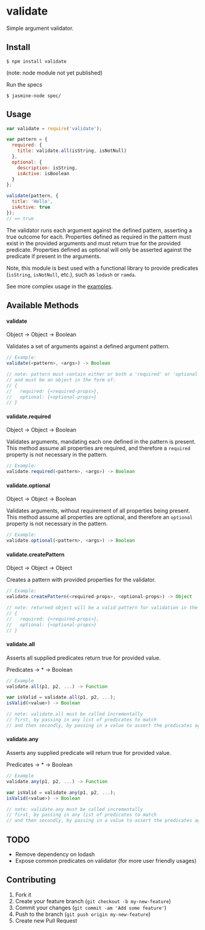 # validate

Simple argument validator.

## Install

```
$ npm install validate
```
(note: node module not yet published)


Run the specs

```
$ jasmine-node spec/
```

## Usage


```js
var validate = require('validate');

var pattern = {
  required: {
    title: validate.all(isString, isNotNull)
  },
  optional: {
    description: isString,
    isActive: isBoolean
  }
};

validate(pattern, {
  title: 'Hello',
  isActive: true
});
// => true
```

The validator runs each argument against the defined pattern, asserting a true outcome for each. Properties defined as required in the pattern must exist in the provided arguments and must return true for the provided predicate. Properties defined as optional will only be asserted against the predicate if present in the arguments.

Note, this module is best used with a functional library to provide predicates (`isString`, `isNotNull`, etc.), such as `lodash` or `ramda`.

See more complex usage in the [examples](https://github.com/TGOlson/validate/tree/master/examples).

## Available Methods

#### validate

Object -> Object -> Boolean

Validates a set of arguments against a defined argument pattern.
```js
// Example:
validate(<pattern>, <args>) -> Boolean

// note: pattern must contain either or both a 'required' or 'optional' property,
// and must be an object in the form of:
// {
//   required: {<required-props>},
//   optional: {<optional-props>}
// }
```

#### validate.required

Object -> Object -> Boolean

Validates arguments, mandating each one defined in the pattern is present. This method assume all properties are required, and therefore a `required` property is not necessary in the pattern.
```js
// Example:
validate.required(<pattern>, <args>) -> Boolean
```

#### validate.optional

Object -> Object -> Boolean

Validates arguments, without requirement of all properties being present. This method assume all properties are optional, and therefore an `optional` property is not necessary in the pattern.
```js
// Example:
validate.optional(<pattern>, <args>) -> Boolean
```

#### validate.createPattern

Object -> Object -> Object

Creates a pattern with provided properties for the validator.
```js
// Example:
validate.createPattern(<required-props>, <optional-props>) -> Object

// note: returned object will be a valid pattern for validation in the form of:
// {
//   required: {<required-props>},
//   optional: {<optional-props>}
// }
```

#### validate.all

Asserts all supplied predicates return true for provided value.

Predicates -> * -> Boolean
```js
// Example
validate.all(p1, p2, ...) -> Function

var isValid = validate.all(p1, p2, ...);
isValid(<value>) -> Boolean

// note: validate.all must be called incrementally
// first, by passing in any list of predicates to match
// and then secondly, by passing in a value to assert the predicates against
```

#### validate.any

Asserts any supplied predicate will return true for provided value.

Predicates -> * -> Boolean
```js
// Example
validate.any(p1, p2, ...) -> Function

var isValid = validate.any(p1, p2, ...);
isValid(<value>) -> Boolean

// note: validate.any must be called incrementally
// first, by passing in any list of predicates to match
// and then secondly, by passing in a value to assert the predicates against
```

## TODO

* Remove dependency on lodash
* Expose common predicates on validator (for more user friendly usages)

## Contributing

1. Fork it
2. Create your feature branch (`git checkout -b my-new-feature`)
3. Commit your changes (`git commit -am 'Add some feature'`)
4. Push to the branch (`git push origin my-new-feature`)
5. Create new Pull Request
